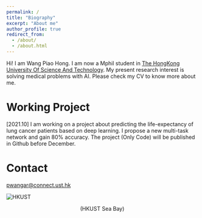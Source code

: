 ```yaml
---
permalink: /
title: "Biography"
excerpt: "About me"
author_profile: true
redirect_from: 
  - /about/
  - /about.html
---
```


Hi! I am Wang Piao Hong. I am now a Mphil student in [The HongKong University Of Science And Technology](https://hkust.edu.hk/zh-hans). My present research interest is solving medical problems with AI. Please check my CV to know more about me.


# Working Project
[2021.10] I am working on a project about predicting the life-expectancy of lung cancer patients based on deep learning. I propose a new multi-task network and gain 80% accuracy. The project (Only Code) will be published in Github before December.

# Contact
pwangar@connect.ust.hk
<br />

![HKUST](https://s3.bmp.ovh/imgs/2021/10/cc85a5d970d1609c.jpg)
<center>(HKUST Sea Bay)</center>

